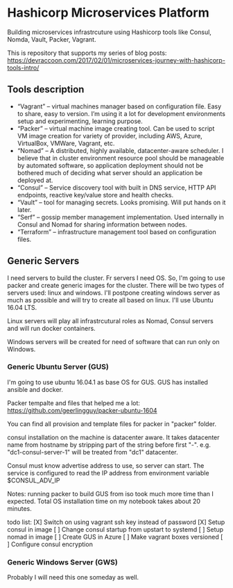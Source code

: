 # Hashicorp Microservices Platform

Building microservices infrastrcuture using Hashicorp tools like Consul, Nomda, Vault, Packer, Vagrant.

This is repository that supports my series of blog posts: <https://devraccoon.com/2017/02/01/microservices-journey-with-hashicorp-tools-intro/>

## Tools description

* “Vagrant” – virtual machines manager based on configuration file. Easy to share, easy to version. I’m using it a lot for development environments setup and experimenting, learning purpose.
* “Packer” – virtual machine image creating tool. Can be used to script VM image creation for variety of provider, including AWS, Azure, VirtualBox, VMWare, Vagrant, etc.
* “Nomad” – A distributed, highly available, datacenter-aware scheduler. I believe that in cluster environment resource pool should be manageable by automated software, so application deployment should not be bothered much of deciding what server should an application be deployed at.
* “Consul” – Service discovery tool with built in DNS service, HTTP API endpoints, reactive key/value store and health checks.
* “Vault” – tool for managing secrets. Looks promising. Will put hands on it later.
* “Serf” – gossip member management implementation. Used internally in Consul and Nomad for sharing information between nodes.
* “Terraform” – infrastructure management tool based on configuration files.

## Generic Servers

I need servers to build the cluster. Fr servers I need OS. So, I'm going to use packer and create generic images for the cluster.
There will be two types of servers used: linux and windows. I'll postpone creating windows server as much as possible and will try to
create all based on linux. I'll use Ubuntu 16.04 LTS.

Linux servers will play all infrastrcutural roles as Nomad, Consul servers and will run docker containers.

Windows servers will be created for need of software that can run only on Windows.

### Generic Ubuntu Server (GUS)

I'm going to use ubuntu 16.04.1 as base OS for GUS.
GUS has installed ansible and docker.

Packer tempalte and files that helped me a lot: <https://github.com/geerlingguy/packer-ubuntu-1604>

You can find all provision and template files for packer in "packer" folder.

consul installation on the machine is datacenter aware. It takes datacenter name from hostname by stripping part of the string
before first "-". e.g. "dc1-consul-server-1" will be treated from "dc1" datacenter.

Consul must know advertise address to use, so server can start. The service is configured to read
the IP address from environment variable $CONSUL\_ADV\_IP

Notes: running packer to build GUS from iso took much more time than I expected.
       Total OS installation time on my notebook takes about 20 minutes.

todo list:
[X] Switch on using vagrant ssh key instead of password
[X] Setup consul in image
[ ] Change consul startup from upstart to systemd
[ ] Setup nomad in image
[ ] Create GUS in Azure
[ ] Make vagrant boxes versioned
[ ] Configure consul encryption

### Generic Windows Server (GWS)

Probably I will need this one someday as well.